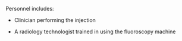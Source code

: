 Personnel includes:

- Clinician performing the injection

- A radiology technologist trained in using the fluoroscopy machine